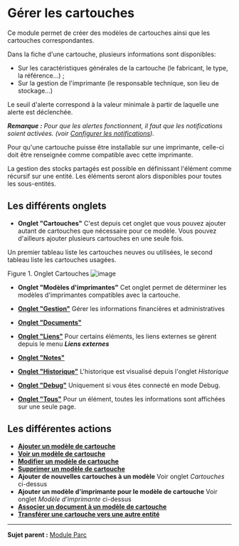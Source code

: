 Gérer les cartouches
====================

Ce module permet de créer des modèles de cartouches ainsi que les cartouches correspondantes.

Dans la fiche d'une cartouche, plusieurs informations sont disponibles:

-   Sur les caractéristiques générales de la cartouche (le fabricant, le type, la référence...) ;
-   Sur la gestion de l'imprimante (le responsable technique, son lieu de stockage...)

Le seuil d'alerte correspond à la valeur minimale à partir de laquelle une alerte est déclenchée.

***Remarque :** Pour que les alertes fonctionnent, il faut que les notifications soient activées. (voir [Configurer les notifications](index.php?fr/08_Module_Configuration/04_Notifications/01_Configurer_les_notifications.md "Les notifications se configurent depuis le menu Configuration > Notifications ;")).*

Pour qu'une cartouche puisse être installable sur une imprimante, celle-ci doit être renseignée comme compatible avec cette imprimante.

La gestion des stocks partagés est possible en définissant l'élément comme récursif sur une entité. Les éléments seront alors disponibles pour toutes les sous-entités.

Les différents onglets
----------------------
- **Onglet "Cartouches"**
  C'est depuis cet onglet que vous pouvez ajouter autant de cartouches que nécessaire pour ce modèle. Vous pouvez d'ailleurs ajouter plusieurs cartouches en une seule fois.

 Un premier tableau liste les cartouches neuves ou utilisées, le second tableau liste les cartouches usagées.

Figure 1. Onglet Cartouches
![image](docs/image/cartridge.png)


-   **Onglet "Modèles d'imprimantes"**
    Cet onglet permet de déterminer les modèles d'imprimantes compatibles avec la cartouche.

-   **[Onglet "Gestion"](index.php?fr/Les_différents_onglets/Onglet_Gestion.md)**
    Gérer les informations financières et administratives

-   **[Onglet "Documents"](index.php?fr/Les_différents_onglets/Onglet_Documents.md)**

-  **[Onglet "Liens"](index.php?fr/Les_différents_onglets/Onglet_Liens.md)**
     Pour certains éléments, les liens externes se gèrent depuis le menu ***Liens externes***

-   **[Onglet "Notes"](index.php?fr/Les_différents_onglets/Onglet_Notes.md)**

-   **[Onglet "Historique"](index.php?fr/Les_différents_onglets/Onglet_Historique.md)**
     L'historique est visualisé depuis l'onglet *Historique*

-   **[Onglet "Debug"](index.php?fr/Les_différents_onglets/Onglet_Debug.md)**
    Uniquement si vous êtes connecté en mode Debug.

-   **[Onglet "Tous"](index.php?fr/Les_différents_onglets/Onglet_Tous.md)**
     Pour un élément, toutes les informations sont affichées sur une seule page.

Les différentes actions
-----------------------
-   **[Ajouter un modèle de cartouche](index.php?fr/Les_différentes_actions/Créer_un_nouvel_objet.md)**
-   **[Voir un modèle de cartouche](index.php?fr/Les_différentes_actions/Visualiser_un_objet.md)**
-   **[Modifier un modèle de cartouche](index.php?fr/Les_différentes_actions/Modifier_un_objet.md)**
-   **[Supprimer un modèle de cartouche](index.php?fr/Les_différentes_actions/Supprimer_un_objet.md)**
-   **Ajouter de nouvelles cartouches à un modèle**
    Voir onglet *Cartouches* ci-dessus
-   **Ajouter un modèle d'imprimante pour le modèle de cartouche**
    Voir onglet *Modèle d'imprimante* ci-dessus
-   **[Associer un document à un modèle de cartouche](index.php?fr/Les_différentes_actions/Lier_un_document_à_un_objet.md)**
-   **[Transférer une cartouche vers une autre entité](index.php?fr/Les_différentes_actions/Transférer_un_objet.md)**

---------
**Sujet parent :** [Module Parc](index.php?fr/03_Module_Parc/01_Module_Parc.md "Module Parc de GLPI")
